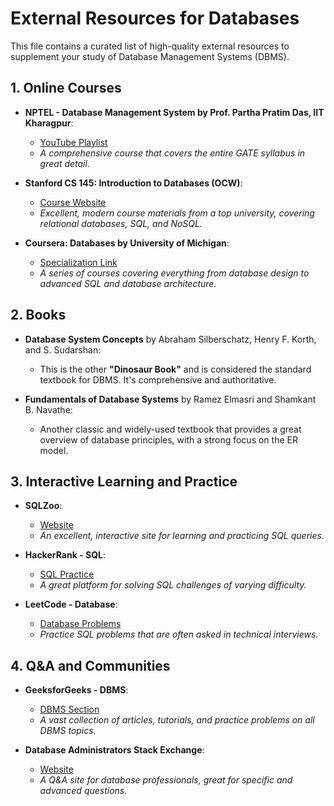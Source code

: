 # External Resources for Databases

This file contains a curated list of high-quality external resources to supplement your study of Database Management Systems (DBMS).

## 1. Online Courses

-   **NPTEL - Database Management System by Prof. Partha Pratim Das, IIT Kharagpur**:
    -   [YouTube Playlist](https://www.youtube.com/playlist?list=PL-g_n_WAQG_r5szz3c5s4S_1B3p23-m3b)
    -   *A comprehensive course that covers the entire GATE syllabus in great detail.*

-   **Stanford CS 145: Introduction to Databases (OCW)**:
    -   [Course Website](https://web.stanford.edu/class/cs145/2021_Fall/)
    -   *Excellent, modern course materials from a top university, covering relational databases, SQL, and NoSQL.*

-   **Coursera: Databases by University of Michigan**:
    -   [Specialization Link](https://www.coursera.org/specializations/database-systems)
    -   *A series of courses covering everything from database design to advanced SQL and database architecture.*

## 2. Books

-   **Database System Concepts** by Abraham Silberschatz, Henry F. Korth, and S. Sudarshan:
    -   This is the other **"Dinosaur Book"** and is considered the standard textbook for DBMS. It's comprehensive and authoritative.

-   **Fundamentals of Database Systems** by Ramez Elmasri and Shamkant B. Navathe:
    -   Another classic and widely-used textbook that provides a great overview of database principles, with a strong focus on the ER model.

## 3. Interactive Learning and Practice

-   **SQLZoo**:
    -   [Website](https://sqlzoo.net/)
    -   *An excellent, interactive site for learning and practicing SQL queries.*

-   **HackerRank - SQL**:
    -   [SQL Practice](https://www.hackerrank.com/domains/sql)
    -   *A great platform for solving SQL challenges of varying difficulty.*

-   **LeetCode - Database**:
    -   [Database Problems](https://leetcode.com/problemset/database/)
    -   *Practice SQL problems that are often asked in technical interviews.*

## 4. Q&A and Communities

-   **GeeksforGeeks - DBMS**:
    -   [DBMS Section](https://www.geeksforgeeks.org/dbms/)
    -   *A vast collection of articles, tutorials, and practice problems on all DBMS topics.*

-   **Database Administrators Stack Exchange**:
    -   [Website](https://dba.stackexchange.com/)
    -   *A Q&A site for database professionals, great for specific and advanced questions.*
